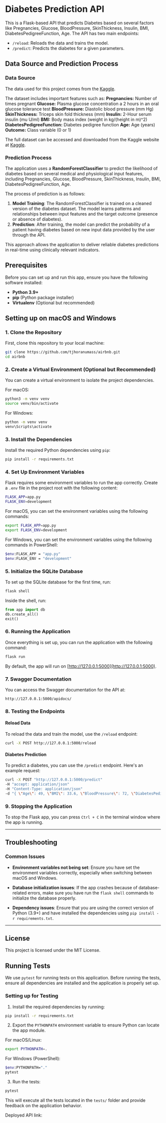 
# Diabetes Prediction API

This is a Flask-based API that predicts Diabetes based on several factors like Pregnancies, Glucose, BloodPressure, SkinThickness, Insulin, BMI, DiabetesPedigreeFunction, Age. The API has two main endpoints:
- `/reload`: Reloads the data and trains the model.
- `/predict`: Predicts the diabetes for a given parameters.

## Data Source and Prediction Process

### Data Source

The data used for this project comes from the [Kaggle](https://www.kaggle.com/datasets/mathchi/diabetes-data-set/data).

The dataset includes important features such as:
**Pregnancies:** Number of times pregnant
**Glucose:** Plasma glucose concentration a 2 hours in an oral glucose tolerance test
**BloodPressure:** Diastolic blood pressure (mm Hg)
**SkinThickness:** Triceps skin fold thickness (mm)
**Insulin:** 2-Hour serum insulin (mu U/ml)
**BMI:** Body mass index (weight in kg/(height in m)^2)
**DiabetesPedigreeFunction:** Diabetes pedigree function
**Age:** Age (years)
**Outcome:** Class variable (0 or 1)

The full dataset can be accessed and downloaded from the Kaggle website at [Kaggle](https://www.kaggle.com/datasets/mathchi/diabetes-data-set/data).

### Prediction Process

The application uses a **RandomForestClassifier** to predict the likelihood of diabetes based on several medical and physiological input features, including Pregnancies, Glucose, BloodPressure, SkinThickness, Insulin, BMI, DiabetesPedigreeFunction, Age.

The process of prediction is as follows:
1. **Model Training**: The RandomForestClassifier is trained on a cleaned version of the diabetes dataset. The model learns patterns and relationships between input features and the target outcome (presence or absence of diabetes).
2. **Prediction**: After training, the model can predict the probability of a patient having diabetes based on new input data provided by the user through the API.

This approach allows the application to deliver reliable diabetes predictions in real-time using clinically relevant indicators.


## Prerequisites

Before you can set up and run this app, ensure you have the following software installed:

- **Python 3.9+**
- **pip** (Python package installer)
- **Virtualenv** (Optional but recommended)

## Setting up on macOS and Windows

### 1. Clone the Repository
First, clone this repository to your local machine:
```bash
git clone https://github.com/tjhoranumass/airbnb.git
cd airbnb
```

### 2. Create a Virtual Environment (Optional but Recommended)

You can create a virtual environment to isolate the project dependencies.

For macOS:
```bash
python3 -m venv venv
source venv/bin/activate
```

For Windows:
```bash
python -m venv venv
venv\Scripts\activate
```

### 3. Install the Dependencies

Install the required Python dependencies using `pip`:

```bash
pip install -r requirements.txt
```

### 4. Set Up Environment Variables

Flask requires some environment variables to run the app correctly. Create a `.env` file in the project root with the following content:

```bash
FLASK_APP=app.py
FLASK_ENV=development
```

For macOS, you can set the environment variables using the following commands:

```bash
export FLASK_APP=app.py
export FLASK_ENV=development
```

For Windows, you can set the environment variables using the following commands in PowerShell:

```bash
$env:FLASK_APP = "app.py"
$env:FLASK_ENV = "development"
```

### 5. Initialize the SQLite Database

To set up the SQLite database for the first time, run:

```bash
flask shell
```

Inside the shell, run:
```python
from app import db
db.create_all()
exit()
```

### 6. Running the Application

Once everything is set up, you can run the application with the following command:

```bash
flask run
```

By default, the app will run on [http://127.0.0.1:5000](http://127.0.0.1:5000).

### 7. Swagger Documentation

You can access the Swagger documentation for the API at:

```
http://127.0.0.1:5000/apidocs/
```

### 8. Testing the Endpoints

#### Reload Data

To reload the data and train the model, use the `/reload` endpoint:

```bash
curl -X POST http://127.0.0.1:5000/reload
```

#### Diabetes Prediction

To predict a diabetes, you can use the `/predict` endpoint. Here's an example request:

```bash
curl -X POST "http://127.0.0.1:5000/predict" 
-H "accept: application/json" 
-H "Content-Type: application/json" 
-d "{ \"Age\": 49, \"BMI\": 33.6, \"BloodPressure\": 72, \"DiabetesPedigreeFunction\": 0.627, \"Glucose\": 148, \"Insulin\": 0, \"Pregnancies\": 6, \"SkinThickness\": 35}"
```

### 9. Stopping the Application

To stop the Flask app, you can press `Ctrl + C` in the terminal window where the app is running.

---

## Troubleshooting

### Common Issues

- **Environment variables not being set**: Ensure you have set the environment variables correctly, especially when switching between macOS and Windows.

- **Database initialization issues**: If the app crashes because of database-related errors, make sure you have run the `flask shell` commands to initialize the database properly.

- **Dependency issues**: Ensure that you are using the correct version of Python (3.9+) and have installed the dependencies using `pip install -r requirements.txt`.

---

## License

This project is licensed under the MIT License.

## Running Tests

We use `pytest` for running tests on this application. Before running the tests, ensure all dependencies are installed and the application is properly set up.

### Setting up for Testing

1. Install the required dependencies by running:

```bash
pip install -r requirements.txt
```

2. Export the `PYTHONPATH` environment variable to ensure Python can locate the app module.

For macOS/Linux:
```bash
export PYTHONPATH=.
```

For Windows (PowerShell):
```bash
$env:PYTHONPATH="."
pytest
```

3. Run the tests:

```bash
pytest
```

This will execute all the tests located in the `tests/` folder and provide feedback on the application behavior.

Deployed API link:


